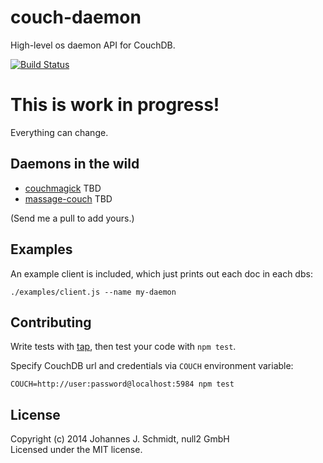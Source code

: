 # couch-daemon
High-level os daemon API for CouchDB.

[![Build Status](https://travis-ci.org/jo/couch-daemon.svg?branch=master)](https://travis-ci.org/jo/couch-daemon)

# This is work in progress!
Everything can change.

## Daemons in the wild
* [couchmagick](https://github.com/jo/couchmagick) TBD
* [massage-couch](https://github.com/jo/massage-couch) TBD

(Send me a pull to add yours.)

## Examples
An example client is included, which just prints out each doc in each dbs:

```shell
./examples/client.js --name my-daemon
```

## Contributing
Write tests with [tap](https://github.com/isaacs/node-tap),
then test your code with `npm test`.

Specify CouchDB url and credentials via `COUCH` environment variable:
```shell
COUCH=http://user:password@localhost:5984 npm test
```

## License
Copyright (c) 2014 Johannes J. Schmidt, null2 GmbH  
Licensed under the MIT license.
